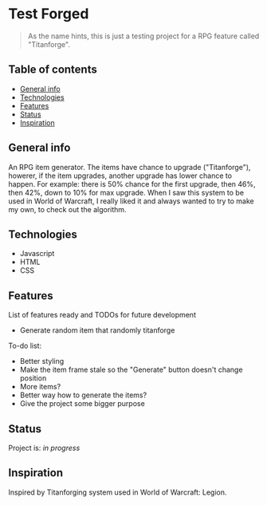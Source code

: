 # Test Forged

> As the name hints, this is just a testing project for a RPG feature called "Titanforge".

## Table of contents

* [General info](#general-info)
* [Technologies](#technologies)
* [Features](#features)
* [Status](#status)
* [Inspiration](#inspiration)

## General info

An RPG item generator. The items have chance to upgrade ("Titanforge"), howerer, if the item upgrades, another upgrade has lower chance to happen. For example: there is 50% chance for the first upgrade, then 46%, then 42%, down to 10% for max upgrade.
When I saw this system to be used in World of Warcraft, I really liked it and always wanted to try to make my own, to check out the algorithm.

## Technologies

* Javascript
* HTML
* CSS

## Features

List of features ready and TODOs for future development

* Generate random item that randomly titanforge

To-do list:

* Better styling
* Make the item frame stale so the "Generate" button doesn't change position
* More items?
* Better way how to generate the items?
* Give the project some bigger purpose

## Status

Project is: _in progress_

## Inspiration

Inspired by Titanforging system used in World of Warcraft: Legion.
